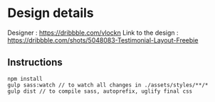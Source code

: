 # Design details
  Designer : https://dribbble.com/vlockn
  Link to the design : https://dribbble.com/shots/5048083-Testimonial-Layout-Freebie  
  
## Instructions
```
npm install
gulp sass:watch // to watch all changes in ./assets/styles/**/*
gulp dist // to compile sass, autoprefix, uglify final css
```
